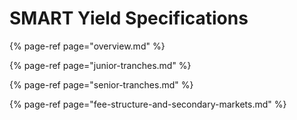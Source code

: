# SMART Yield Specifications

{% page-ref page="overview.md" %}

{% page-ref page="junior-tranches.md" %}

{% page-ref page="senior-tranches.md" %}

{% page-ref page="fee-structure-and-secondary-markets.md" %}


